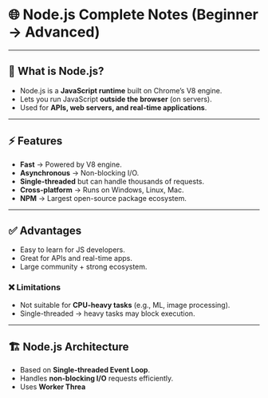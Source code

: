 # 🌐 Node.js Complete Notes (Beginner → Advanced)

---

## 📌 What is Node.js?
- Node.js is a **JavaScript runtime** built on Chrome’s V8 engine.  
- Lets you run JavaScript **outside the browser** (on servers).  
- Used for **APIs, web servers, and real-time applications**.  

---

## ⚡ Features
- **Fast** → Powered by V8 engine.  
- **Asynchronous** → Non-blocking I/O.  
- **Single-threaded** but can handle thousands of requests.  
- **Cross-platform** → Runs on Windows, Linux, Mac.  
- **NPM** → Largest open-source package ecosystem.  

---

## ✅ Advantages
- Easy to learn for JS developers.  
- Great for APIs and real-time apps.  
- Large community + strong ecosystem.  

### ❌ Limitations
- Not suitable for **CPU-heavy tasks** (e.g., ML, image processing).  
- Single-threaded → heavy tasks may block execution.  

---

## 🏗️ Node.js Architecture
- Based on **Single-threaded Event Loop**.  
- Handles **non-blocking I/O** requests efficiently.  
- Uses **Worker Threa**
